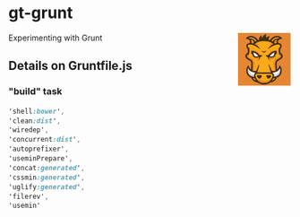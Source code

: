 # gt-grunt

<img align="right" width="94" src="https://github.com/gthendean/gt-grunt/blob/master/grunt.jpg" title="Grunt - Courtesy of 5log.jp">

Experimenting with Grunt

## Details on Gruntfile.js

### "build" task

```css
'shell:bower',
'clean:dist',
'wiredep',
'concurrent:dist',
'autoprefixer',
'useminPrepare',
'concat:generated',
'cssmin:generated',
'uglify:generated',
'filerev',
'usemin'
```